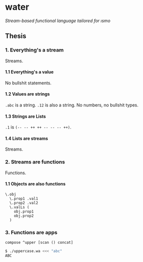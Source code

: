 # water

*Stream-based functional language tailored for ısmo*

## Thesis

### 1. Everything's a stream
Streams.

#### 1.1 Everything's a value
No bullshit statements.

#### 1.2 Values are strings
`.abc` is a string. `.12` is also a string. No numbers, no bullshit types.

#### 1.3 Strings are Lists
`.1` is `(-- -- ++ ++ -- -- -- ++)`.

#### 1.4 Lists are streams
Streams.

### 2. Streams are functions
Functions.

#### 1.1 Objects are also functions
```wa
\.obj
  \.prop1 .val1
  \.prop2 .val2
  \.valLs (
    obj.prop1
    obj.prop2
  )
```

### 3. Functions are apps
```wa
compose ^upper [scan () concat]
```

```sh
$ ./uppercase.wa <<< "abc"
ABC
```
